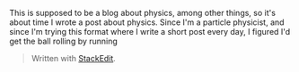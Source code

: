 This is supposed to be a blog about physics, among other things, so it's about time I wrote a post about physics. Since I'm a particle physicist, and since I'm trying this format where I write a short post every day, I figured I'd get the ball rolling by running 


> Written with [StackEdit](https://stackedit.io/).
<!--stackedit_data:
eyJoaXN0b3J5IjpbLTYxODYwNTA2OCw2MTU5OTYwMjldfQ==
-->